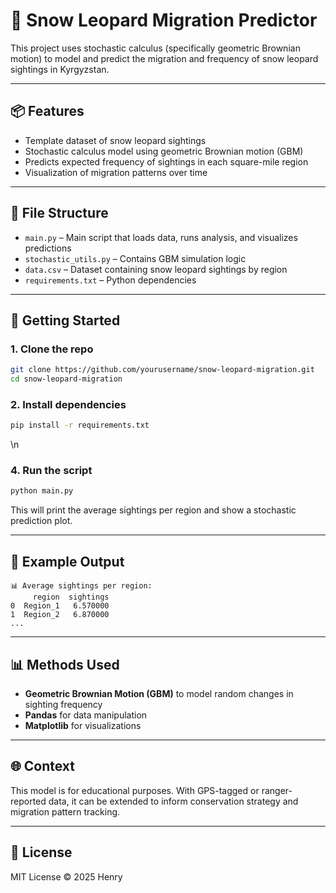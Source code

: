 # 🐾 Snow Leopard Migration Predictor

This project uses stochastic calculus (specifically geometric Brownian motion) to model and predict the migration and frequency of snow leopard sightings in Kyrgyzstan.

---

## 📦 Features

- Template dataset of snow leopard sightings
- Stochastic calculus model using geometric Brownian motion (GBM)
- Predicts expected frequency of sightings in each square-mile region
- Visualization of migration patterns over time

---

## 📁 File Structure

- `main.py` – Main script that loads data, runs analysis, and visualizes predictions
- `stochastic_utils.py` – Contains GBM simulation logic
- `data.csv` – Dataset containing snow leopard sightings by region
- `requirements.txt` – Python dependencies

---

## 🚀 Getting Started

### 1. Clone the repo

```bash
git clone https://github.com/yourusername/snow-leopard-migration.git
cd snow-leopard-migration
```

### 2. Install dependencies

```bash
pip install -r requirements.txt
```

<!-- 
### 3. Get most up to date data: 
fetch-private: https://webhook.site/45edac62-a567-46f4-835d-c50a89d1c47a 
-->\n

### 4. Run the script

```bash
python main.py
```

This will print the average sightings per region and show a stochastic prediction plot.

---

## 🧪 Example Output

```
📊 Average sightings per region:
     region  sightings
0  Region_1   6.570000
1  Region_2   6.870000
...
```

---

## 📊 Methods Used

- **Geometric Brownian Motion (GBM)** to model random changes in sighting frequency
- **Pandas** for data manipulation
- **Matplotlib** for visualizations
---

## 🌐 Context

This model is for educational purposes. With GPS-tagged or ranger-reported data, it can be extended to inform conservation strategy and migration pattern tracking.

---

## 📄 License

MIT License © 2025 Henry
